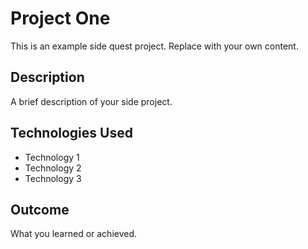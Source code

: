 # Project One

This is an example side quest project. Replace with your own content.

## Description

A brief description of your side project.

## Technologies Used

- Technology 1
- Technology 2
- Technology 3

## Outcome

What you learned or achieved.

